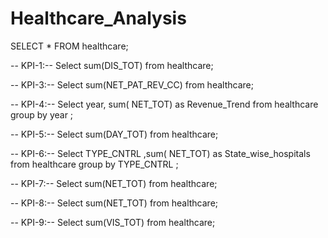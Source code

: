 # Healthcare_Analysis

SELECT * FROM healthcare;

-- KPI-1:--
Select sum(DIS_TOT) from healthcare;

-- KPI-3:--
Select sum(NET_PAT_REV_CC) from healthcare;

-- KPI-4:--
Select year, sum( NET_TOT) as Revenue_Trend from healthcare
group by year ;

-- KPI-5:--
Select sum(DAY_TOT) from healthcare;

-- KPI-6:--
Select TYPE_CNTRL ,sum( NET_TOT) as State_wise_hospitals from healthcare
group by TYPE_CNTRL ;

-- KPI-7:--
Select sum(NET_TOT) from healthcare;

-- KPI-8:--
Select sum(NET_TOT) from healthcare;

-- KPI-9:--
Select sum(VIS_TOT) from healthcare;
